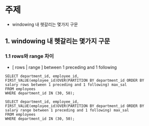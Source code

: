 # 주제
  - windowing 내 헷갈리는 몇가지 구문

## 1. windowing 내 헷갈리는 몇가지 구문
### 1.1 rows와 range 차이

- [ rows | range ] between 1 preceding and 1 following
```
SELECT department_id, employee_id, FIRST_VALUE(employee_id)OVER(PARTITION BY department_id ORDER BY salary rows between 1 preceding and 1 following) max_sal
FROM employees
WHERE department_id IN (30, 50);    
```
```
SELECT department_id, employee_id, FIRST_VALUE(employee_id)OVER(PARTITION BY department_id ORDER BY salary range between 1 preceding and 1 following) max_sal
FROM employees
WHERE department_id IN (30, 50);
```   
